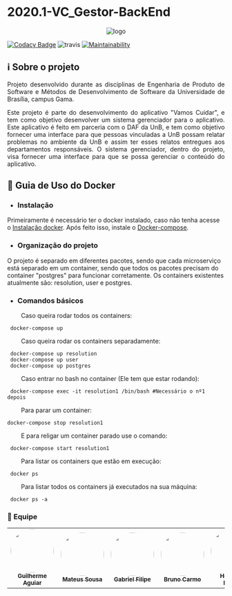 # 2020.1-VC_Gestor-BackEnd


<p align="center">
  <img src="https://i.imgur.com/eit3CHj.png" alt="logo" />
</p>

[![Codacy Badge](https://app.codacy.com/project/badge/Grade/33d1a8ef503c4dbdb056454ab10682f2)](https://www.codacy.com/gh/fga-eps-mds/2020.1-VC_Gestor-BackEnd/dashboard?utm_source=github.com&amp;utm_medium=referral&amp;utm_content=fga-eps-mds/2020.1-VC_Gestor-BackEnd&amp;utm_campaign=Badge_Grade) <img src="https://travis-ci.org/fga-eps-mds/2020.1-VC_Gestor-BackEnd.svg?branch=ci" alt="travis" /> [![Maintainability](https://api.codeclimate.com/v1/badges/4307ac42aa172e3db36b/maintainability)](https://codeclimate.com/github/fga-eps-mds/2020.1-VC_Gestor-BackEnd/maintainability)


## ℹ️ Sobre o projeto
<p align="justify">Projeto desenvolvido durante as disciplinas de Engenharia de Produto de Software e Métodos de Desenvolvimento de Software da Universidade de Brasília, campus Gama.</p>
<p align="justify">Este projeto é parte do desenvolvimento do aplicativo "Vamos Cuidar", e tem como objetivo desenvolver um sistema gerenciador para o aplicativo. Este aplicativo é feito em parceria com o DAF da UnB, e tem como objetivo fornecer uma interface para que pessoas vinculadas a UnB possam relatar problemas no ambiente da UnB e assim ter esses relatos entregues aos departamentos responsáveis. O sistema gerenciador, dentro do projeto, visa fornecer uma interface para que se possa gerenciar o conteúdo do aplicativo.</p>


## 🐳 Guia de Uso do Docker

* ### Instalação
Primeiramente é necessário ter o docker instalado, caso não tenha acesse o [Instalação docker](https://docs.docker.com/engine/installation/linux/docker-ce/). Após feito isso, instale o [Docker-compose](https://docs.docker.com/compose/install/).

* ### Organização do projeto
O projeto é separado em diferentes pacotes, sendo que cada microserviço está separado em um container, sendo que todos os pacotes precisam do container "postgres" para funcionar corretamente. Os containers existentes atualmente são: resolution, user e postgres.

* ### Comandos básicos 

 &emsp;&emsp; Caso queira rodar todos os containers:

 ```terminal
  docker-compose up 
 ```
 &emsp;&emsp; Caso queira rodar os containers separadamente:

 ```terminal
  docker-compose up resolution
  docker-compose up user
  docker-compose up postgres
 ```


&emsp;&emsp; Caso entrar no bash no container (Ele tem que estar rodando):

 ```terminal
  docker-compose exec -it resolution1 /bin/bash #Necessário o nº1 depois
 ```

 &emsp;&emsp; Para parar um container:

  ```terminal
  docker-compose stop resolution1
 ```
 &emsp;&emsp; E para religar um container parado use o comando: 
 
 ```terminal
  docker-compose start resolution1
 ```

 &emsp;&emsp; Para listar os containers que estão em execução:
 
 ```terminal
  docker ps
 ```
 &emsp;&emsp; Para listar todos os containers já executados na sua máquina:
 
 ```terminal
  docker ps -a
 ```


### 👤 Equipe

<table>
    <tr>
        <td align="center"><a href="https://github.com/Guilherme-Aguiar"><img style="border-radius: 50%;" src="https://avatars1.githubusercontent.com/u/23269406?s=460&u=9f370da31c2c3b4ac576952c78e0d0467a4bc75e&v=4" width="100px;" alt=""/><br /><sub><b>Guilherme Aguiar</b></sub></a><br /><a href="https://github.com/Guilherme-Aguiar"></a></td>
        <td align="center"><a href="https://github.com/Mateusas3s"><img style="border-radius: 50%;" src="https://avatars3.githubusercontent.com/u/18116735?s=460&u=e7294b4b5d8ffe63d1a0ccc702947dcd98b56ada&v=4" width="100px;" alt=""/><br /><sub><b>Mateus Sousa</b></sub></a><br /><a href="https://github.com/Mateusas3s"></a></td>
        <td align="center"><a href="https://github.com/gabrielfilipe7unb"><img style="border-radius: 50%;" src="https://avatars1.githubusercontent.com/u/37154573?s=460&u=6f3a8f4aa83489a2cb1efe0eec06482de1fc04e0&v=4" width="100px;" alt=""/><br /><sub><b>Gabriel Filipe</b></sub></a><br /><a href="https://github.com/gabrielfilipe7unb"></a></td>
        <td align="center"><a href="https://github.com/brunocmo"><img style="border-radius: 50%;" src="https://avatars3.githubusercontent.com/u/43324383?s=400&u=8bf9fb89a5d27a8e90c5d4355459425d07a1a790&v=4" width="100px;" alt=""/><br /><sub><b>Bruno Carmo </b></sub></a><br /><a href="https://github.com/brunocmo"></a></td>
        <td align="center"><a href="https://github.com/ismaelg456g"><img style="border-radius: 50%;" src="https://avatars2.githubusercontent.com/u/29930270?s=460&v=4" width="100px;" alt=""/><br /><sub><b>Hércules Ismael</b></sub></a><br /><a href="https://github.com/ismaelg456g"></a></td>
        <td align="center"><a href="https://github.com/julianavalle"><img style="border-radius: 50%;" src="https://avatars3.githubusercontent.com/u/62117139?s=460&u=da3e1ef77632f5737c862c7ec77e33a43664b00d&v=4" width="100px;" alt=""/><br /><sub><b>Juliana Pereira</b></sub></a><br /><a href="https://github.com/julianavalle"></a></td>
        <td align="center"><a href="https://github.com/Vitorsulzbach"><img style="border-radius: 50%;" src="https://avatars2.githubusercontent.com/u/37155586?s=460&u=a21082a58f847c9f3d79e0828d0b11bb3002d507&v=4" width="100px;" alt=""/><br /><sub><b>Vitor Sulzbach</b></sub></a><br /><a href="https://github.com/Vitorsulzbach"></a></td> 
        <td align="center"><a href="https://github.com/tomasvelos0"><img style="border-radius: 50%;" src="https://avatars3.githubusercontent.com/u/48571671?s=460&v=4" width="100px;" alt=""/><br /><sub><b>Tomás Veloso</b></sub></a><br /><a href="https://github.com/tomasvelos0"></a></td> 
        <td align="center"><a href="https://github.com/ArielSixwings"><img style="border-radius: 50%;" src="https://avatars3.githubusercontent.com/u/38080649?s=460&u=7fefc33dbd3d6651b0cea984337a9d5809573463&v=4" width="100px;" alt=""/><br /><sub><b>ArielSixwings</b></sub></a><br /><a href="https://github.com/ArielSixwings"></a></td> 
    </tr>
</table>


